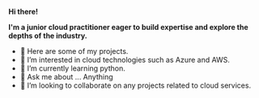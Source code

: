 **Hi there!**

**I'm a junior cloud practitioner eager to build expertise and explore the depths of the industry.**
- 👋 Here are some of my projects. 
- 👀 I’m interested in cloud technologies such as Azure and AWS.
- 🌱 I’m currently learning python. 
- 💬 Ask me about ... Anything
- 💞️ I’m looking to collaborate on any projects related to cloud services.


